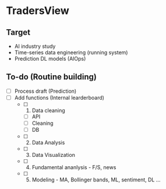 # TradersView

## Target
  - AI industry study
  - Time-series data engineering (running system)
  - Prediction DL models (AIOps)

## To-do (Routine building)
- [ ] Process draft (Prediction)
- [ ] Add functions (Internal learderboard)
    - [ ] 1. Data cleaning
        - [ ] API
        - [ ] Cleaning
        - [ ] DB
    - [ ] 2. Data Analysis
    - [ ] 3. Data Visualization
    - [ ] 4. Fundamental ananlysis - F/S, news
    - [ ] 5. Modeling - MA, Bollinger bands, ML, sentiment, DL ...
